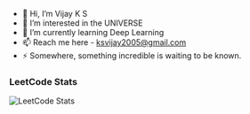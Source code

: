 - 👋 Hi, I’m Vijay K S
- 👀 I’m interested in the UNIVERSE
- 🌱 I’m currently learning Deep Learning
- 📫 Reach me here - ksvijay2005@gmail.com
- ⚡ Somewhere, something incredible is waiting to be known.

### LeetCode Stats
![LeetCode Stats](https://leetcard.jacoblin.cool/Vijay-K-S?theme=dark&font=Spectral&ext=contest)
<!---
KS-Vijay/KS-Vijay is a ✨ special ✨ repository because its `README.md` (this file) appears on your GitHub profile.
You can click the Preview link to take a look at your changes.
--->

